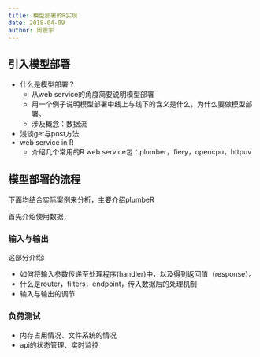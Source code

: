 ```yaml
---
title: 模型部署的R实现
date: 2018-04-09
author: 周震宇
---
```


## 引入模型部署
* 什么是模型部署？
    * 从web service的角度简要说明模型部署
    * 用一个例子说明模型部署中线上与线下的含义是什么，为什么要做模型部署。
    * 涉及概念：数据流
* 浅谈get与post方法
* web service in R
    * 介绍几个常用的R web service包：plumber，fiery，opencpu，httpuv


## 模型部署的流程
下面均结合实际案例来分析，主要介绍plumbeR

首先介绍使用数据，

### 输入与输出
这部分介绍:
* 如何将输入参数传递至处理程序(handler)中，以及得到返回值（response）。
* 什么是router，filters，endpoint，传入数据后的处理机制
* 输入与输出的调节

### 负荷测试

* 内存占用情况、文件系统的情况
* api的状态管理、实时监控
